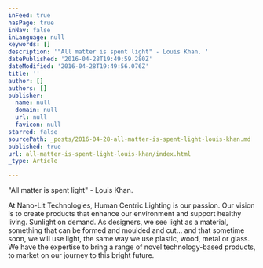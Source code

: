 ```yaml
---
inFeed: true
hasPage: true
inNav: false
inLanguage: null
keywords: []
description: '"All matter is spent light" - Louis Khan. '
datePublished: '2016-04-28T19:49:59.280Z'
dateModified: '2016-04-28T19:49:56.076Z'
title: ''
author: []
authors: []
publisher:
  name: null
  domain: null
  url: null
  favicon: null
starred: false
sourcePath: _posts/2016-04-28-all-matter-is-spent-light-louis-khan.md
published: true
url: all-matter-is-spent-light-louis-khan/index.html
_type: Article

---
```

"All matter is spent light" - Louis Khan. 

At Nano-Lit Technologies, Human Centric Lighting is our passion. Our vision is to create products that enhance our environment and support healthy living. Sunlight on demand. As designers, we see light as a material, something that can be formed and moulded and cut... and that sometime soon, we will use light, the same way we use plastic, wood, metal or glass. We have the expertise to bring a range of novel technology-based products, to market on our journey to this bright future.